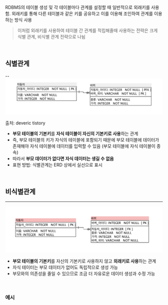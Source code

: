 RDBMS의 테이블 생성 및 각 테이블마다 관계를 설정할 때 일반적으로 외래키를 사용 함. 외래키를 통해 다른 테이블과 같은 키를 공유하고 이를 이용해 조인하여 관계를 이용하는 방식 사용 
> 이처럼 외래키를 사용하여 테이블 간 관계를 적립해줄때 사용하는 전략은 크게 식별 관계, 비식별 관계 전략으로 나뉨 

<br>

## 식별관계
--
![](./img/식별관계.png)

출처: deveric tistory 

- **부모 테이블의 기본키**를 **자식 테이블이 자신의 기본키로 사용**하는 관계 
- 즉, 부모 테이블의 키가 자식의 테이블에 포함되기 때문에 부모 테이블에 데이터가 존재해야 자식 테이블에 데이터를 입력할 수 있음 (부모 테이블에 자식 테이블이 종속)
- 따라서 **부모 데이터가 없다면 자식 데이터는 생길 수 없음** 
- 표현 방법: 식별관계는 ERD 상에서 실선으로 표시 

<br>

## 비식별관계
---
![](./img/비식별관계.png)

- **부모 테이블의 기본키**를 자신의 기본키로 사용하지 않고 **외래키로 사용**하는 관계
- 자식 테이터는 부모 데이터가 없어도 독립적으로 생성 가능 
- 부모와의 의존성을 줄일 수 있으므로 조금 더 자유로운 데이터 생성과 수정 가능 

<br>

### 예시